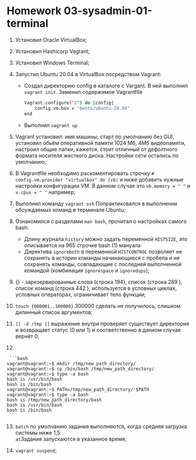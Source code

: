 # Homework 03-sysadmin-01-terminal

1. Установил Oracle VirtualBox;

2. Установил Hashicorp Vagrant;

3. Установил Windows Terminal;

4. Запустил Ubuntu 20.04 в VirtualBox посредством Vagrant:

   * Создал директорию config в каталоге с Vargant. В ней выполнил `vagrant init`. Заменил содержимое Vagrantfile

       ```bash
       Vagrant.configure("2") do |config|
           config.vm.box = "bento/ubuntu-20.04"
       end
       ```

   * Выполнил `vagrant up`

5. Vagrant установил: имя машины, старт по умолчанию без GUI, установил обьём оперативной памяти 1024 Мб, 4Мб видеопамяти, настроил общие папки, кажется, стоит отличный от дефолтного формата носителя жесткого диска. Настройки сети остались по умолчанию;

6. В Vagrantfile необходимо раскоментировать строчку `# config.vm.provider "virtualbox" do |vb|` и ниже добавить нужные настройки конфигурации VM. В данном случае это `vb.memory = " "` и `v.cpus = " "` например;  

7. Выполнил команду `vagrant ssh` Попрактиковался в выполнении обсуждаемых команд в терминале Ubuntu;

8. Ознакомился с разделами `man bash`, прочитал о настройках самого bash:
    * Длину журнала `history` можно задать переменной `HISTSIZE`, это описывается на 965 строчке bash (1) мануала
    * Директива `ignoreboth` в переменной `HISTCONTROL` позволяет не сохранять в истории команды начинающиеся с пробела и не сохранять команды, совпадающие с последней выполненной командой (комбинация `ignorespace` и `ignoredups`);
9. {} - зарезервированные слова (строка 194), список (строка 289 ), список команд (строка 442 ), 
используется в условных циклах, условных операторах, ограничивает тело функции;
10. `touch {000001..100000}`.300000 сделать не получилось, слишком дилинный список аргументов;
11. `[[ -d /tmp ]]` выражение внутри проверяет существует директория и возвращает статус (0 или 1) и соответственно в данном случае вернёт 0;
12. 

     ```bash
    vagrant@vagrant:~$ mkdir /tmp/new_path_directory/
    vagrant@vagrant:~$ cp /bin/bash /tmp/new_path_directory/
    vagrant@vagrant:~$ type -a bash
    bash is /usr/bin/bash
    bash is /bin/bash
    vagrant@vagrant:~$ PATH=/tmp/new_path_directory/:$PATH
    vagrant@vagrant:~$ type -a bash
    bash is /tmp/new_path_directory/bash
    bash is /usr/bin/bash
    bash is /bin/bash
     ```

13. `batch` по умолчанию задания выполняются, когда средняя загрузка системы ниже 1,5  
`at`Задания запускаются в указанное время;

14. `vagrant suspend`;